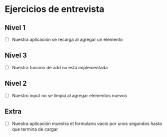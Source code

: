 # Ejercicios de entrevista

## Nivel 1
- [ ] Nuestra aplicación se recarga al agregar un elemento

## Nivel 3
- [ ] Nuestra función de add no está implementada

## Nivel 2
- [ ] Nuestro input no se limpia al agregar elementos nuevos

## Extra
- [ ] Nuestra aplicación muestra el formulario vacío por unos segundos hasta que termina de cargar
